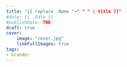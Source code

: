```yaml
---
title: "{{ replace .Name "-" " " | title }}"
#date: {{ .Date }}
#publishDate: TBD
draft: true
cover:
    image: "cover.jpg"
    linkFullImages: true
tags:
- blender
---
```

